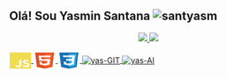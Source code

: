 ## Olá! Sou Yasmin Santana <img alt="santyasm" src="https://media.giphy.com/media/30pyfwqGRwuo0t2X94/giphy.gif" width="100px" heigth="100px">

<div align="center">
  <a href="https://github.com/santyasm">
  <img height="160em" src="https://github-readme-stats.vercel.app/api?username=santyasm&show_icons=true&theme=dracula&include_all_commits=true&count_private=true"/>
  <img height="160em" src="https://github-readme-stats.vercel.app/api/top-langs/?username=santyasm&layout=compact&langs_count=7&theme=dracula"/>
</div>

<div style="display: inline_block"><br>
  <img align="center" alt="yas-JS" height="30" width="40" src="https://raw.githubusercontent.com/devicons/devicon/master/icons/javascript/javascript-plain.svg">
  <img align="center" alt="yas-HTML" height="30" width="40" src="https://raw.githubusercontent.com/devicons/devicon/master/icons/html5/html5-original.svg">
  <img align="center" alt="yas-CSS" height="30" width="40" src="https://raw.githubusercontent.com/devicons/devicon/master/icons/css3/css3-original.svg">
  <img align="center" alt="yas-GIT" height="30" width="40" src="https://cdn.jsdelivr.net/gh/devicons/devicon/icons/git/git-original.svg">
  <img align="center" alt="yas-AI" height="30" width="40" src="https://cdn.jsdelivr.net/gh/devicons/devicon/icons/illustrator/illustrator-line.svg">
  </div>
